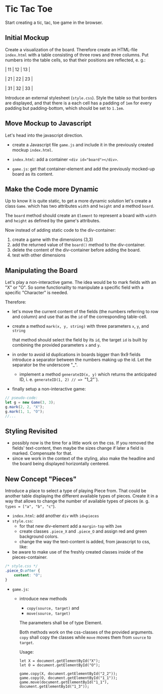 # Tic Tac Toe

Start creating a tic, tac, toe game in the browser.

## Initial Mockup

Create a visualization of the board. Therefore create an HTML-file `index.html` with a table consisting of three rows and three columns. Put numbers into the table cells, so that their positions are reflected, e. g.:

| 11 | 12 | 13 |

| 21 | 22 | 23 |

| 31 | 32 | 33 |

Introduce an external stylesheet (`style.css`).
Style the table so that borders are displayed, and that there is a each cell has a padding of `1em` for every padding but padding-bottom, which should be set to `1.1em`.

## Move Mockup to Javascript

Let's head into the javascript direction.

-   create a Javascript file `game.js` and include it in the previously created mockup `index.html`.

-   `index.html`: add a container `<div id="board"></div>`.

-   `game.js`: get that container-element and add the previously mocked-up board as its content.

## Make the Code more Dynamic

Up to know it is quite static, to get a more dynamic solution let's create a class `Game`. which has two attributes `width` and `height` and a method `board`.

The `board` method should create an `Element` to represent a board with `width` and `height` as defined by the game's attributes.

Now instead of adding static code to the div-container:

1. create a game with the dimensions (3,3)
2. add the returned value of the `board()` method to the div-container.
3. delete the content of the div-container before adding the board.
4. test with other dimensions

## Manipulating the Board

Let's play a non-interactive game. The idea would be to mark fields with an "X" or "O". So some functionality to manipulate a specific field with a specific "Character" is needed.

Therefore:

-   let's move the current content of the fields (the numbers referring to row and column) and use that as the `id` of the corresponding table-cell.
-   create a method `mark(x, y, string)` with three parameters `x`, `y`, and `string`

    that method should select the field by its `id`, the target `id` is built by combining the provided parameters `x` and `y`.

-   in order to avoid id duplications in boards bigger than 9x9 fields introduce a separator between the numbers making up the id. Let the separator be the underscore "\_".

    - implement a method `generateID(x, y)` which returns the anticipated ID, i. e. `generateID(1, 2) // => `"1_2"`).

-   finally setup a non-interactive game:

```javascript
// pseudo-code:
let g = new Game(3, 3);
g.mark(2, 2, "X");
g.mark(1, 1, "O");
//...
```

## Styling Revisited

- possibly now is the time for a little work on the css. If you removed the fields' text-content, then maybe the sizes change if later a field is marked. Compensate for that.
- since we work in the context of the styling, also make the headline and the board being displayed horizontally centered.


## New Concept "Pieces"

Introduce a place to select a type of playing Piece from. That could be another table displaying the different available types of pieces.
Create it in a way that allows to change the number of available types of pieces (e. g. `types = ["a", "b", "c"`).

- `index.html`: add another `div` with `id=pieces`
- `style.css`:
    - for that new div-element add a `margin-top` with `2em`
    - create classes `.piece_X` and `.piece_O` and assign red and green background colors.
    - change the way the text-content is added, from javascript to css, like:
- be aware to make use of the freshly created classes inside of the pieces-container.

```css
/* style.css */
.piece_O:after {
	content: "O";
}
```

- `game.js`:
    - introduce new methods
        - `copy(source, target)` and
        - `move(source, target)`

        The parameters shall be of type Element.

        Both methods work on the css-classes of the provided arguments. `copy` shall copy the classes while `move` moves them from `source` to `target`.

        Usage:
        ```
        let X = document.getElementById("X");
        let O = document.getElementById("O");

        game.copy(X, document.getElementById("2_2"));
        game.copy(O, document.getElementById("1_1"));
        game.move(document.getElementById("1_1"), document.getElementById("1_3"));
        ```
